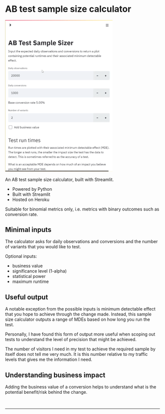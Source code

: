 # AB test sample size calculator

<p float="right">
  <img src="./img/samplesize-demofull.gif" width="350px">
</p>

An AB test sample size calculator, built with Streamlit.

* Powered by Python
* Built with Streamlit
* Hosted on Heroku

Suitable for binomial metrics only, i.e. metrics with binary outcomes such as conversion rate.

## Minimal inputs

The calculator asks for daily observations and conversions and the number of variants that you would like to test.

Optional inputs:

* business value
* significance level (1-alpha)
* statistical power
* maximum runtime

## Useful output

A notable exception from the possible inputs is minimum detectable effect that you hope to achieve through the change made. Instead, this sample size calculator outputs a range of MDEs based on how long you run the test.

Personally, I have found this form of output more useful when scoping out tests to understand the level of precision that might be achieved.

The number of visitors I need in my test to achieve the required sample by itself does not tell me very much. It is this number relative to my traffic levels that gives me the information I need.

## Understanding business impact

Adding the business value of a conversion helps to understand what is the potential benefit/risk behind the change.

<br>

---

<br>


